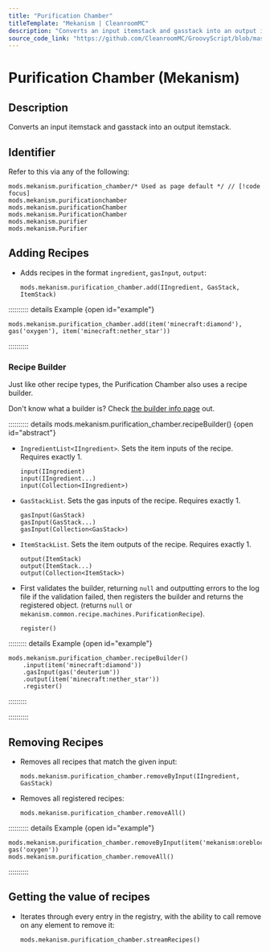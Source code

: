 ```yaml
---
title: "Purification Chamber"
titleTemplate: "Mekanism | CleanroomMC"
description: "Converts an input itemstack and gasstack into an output itemstack."
source_code_link: "https://github.com/CleanroomMC/GroovyScript/blob/master/src/main/java/com/cleanroommc/groovyscript/compat/mods/mekanism/PurificationChamber.java"
---
```


# Purification Chamber (Mekanism)

## Description

Converts an input itemstack and gasstack into an output itemstack.

## Identifier

Refer to this via any of the following:

```groovy:no-line-numbers {1}
mods.mekanism.purification_chamber/* Used as page default */ // [!code focus]
mods.mekanism.purificationchamber
mods.mekanism.purificationChamber
mods.mekanism.PurificationChamber
mods.mekanism.purifier
mods.mekanism.Purifier
```


## Adding Recipes

- Adds recipes in the format `ingredient`, `gasInput`, `output`:

    ```groovy:no-line-numbers
    mods.mekanism.purification_chamber.add(IIngredient, GasStack, ItemStack)
    ```

:::::::::: details Example {open id="example"}
```groovy:no-line-numbers
mods.mekanism.purification_chamber.add(item('minecraft:diamond'), gas('oxygen'), item('minecraft:nether_star'))
```

::::::::::

### Recipe Builder

Just like other recipe types, the Purification Chamber also uses a recipe builder.

Don't know what a builder is? Check [the builder info page](../../getting_started/builder.md) out.

:::::::::: details mods.mekanism.purification_chamber.recipeBuilder() {open id="abstract"}
- `IngredientList<IIngredient>`. Sets the item inputs of the recipe. Requires exactly 1.

    ```groovy:no-line-numbers
    input(IIngredient)
    input(IIngredient...)
    input(Collection<IIngredient>)
    ```

- `GasStackList`. Sets the gas inputs of the recipe. Requires exactly 1.

    ```groovy:no-line-numbers
    gasInput(GasStack)
    gasInput(GasStack...)
    gasInput(Collection<GasStack>)
    ```

- `ItemStackList`. Sets the item outputs of the recipe. Requires exactly 1.

    ```groovy:no-line-numbers
    output(ItemStack)
    output(ItemStack...)
    output(Collection<ItemStack>)
    ```

- First validates the builder, returning `null` and outputting errors to the log file if the validation failed, then registers the builder and returns the registered object. (returns `null` or `mekanism.common.recipe.machines.PurificationRecipe`).

    ```groovy:no-line-numbers
    register()
    ```

::::::::: details Example {open id="example"}
```groovy:no-line-numbers
mods.mekanism.purification_chamber.recipeBuilder()
    .input(item('minecraft:diamond'))
    .gasInput(gas('deuterium'))
    .output(item('minecraft:nether_star'))
    .register()
```

:::::::::

::::::::::

## Removing Recipes

- Removes all recipes that match the given input:

    ```groovy:no-line-numbers
    mods.mekanism.purification_chamber.removeByInput(IIngredient, GasStack)
    ```

- Removes all registered recipes:

    ```groovy:no-line-numbers
    mods.mekanism.purification_chamber.removeAll()
    ```

:::::::::: details Example {open id="example"}
```groovy:no-line-numbers
mods.mekanism.purification_chamber.removeByInput(item('mekanism:oreblock:0'), gas('oxygen'))
mods.mekanism.purification_chamber.removeAll()
```

::::::::::

## Getting the value of recipes

- Iterates through every entry in the registry, with the ability to call remove on any element to remove it:

    ```groovy:no-line-numbers
    mods.mekanism.purification_chamber.streamRecipes()
    ```
